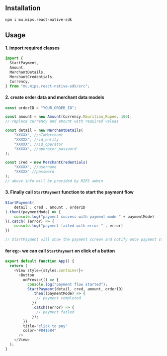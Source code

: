 ## Installation

```bash
npm i mu.mips.react-native-sdk
```

## Usage

#### 1. import required classes

```javascript
import {
  StartPayment,
  Amount,
  MerchantDetails,
  MerchantCredentials,
  Currency,
} from "mu.mips.react-native-sdk/src";
```

#### 2. create order data and merchant data models

```Javascript
const orderID = "YOUR_ORDER_ID";

const amount = new Amount(Currency.Mauritian_Rupee, 100);
// replace currency and amount with required values

const detail = new MerchantDetails(
	"XXXXX", //sIdMerchant
	"XXXXX", //id_entity
	"XXXXX", //id_operator
	"XXXXX", //operator_password
);

const cred = new MerchantCredentials(
	"XXXXX", //username
	"XXXXX" //password
);
// above info will be provided by MIPS admin
```

#### 3. Finally call `StartPayment` function to start the payment flow

```Javascript
StartPayment(
	detail , cred , amount , orderID
).then((paymentMode) => {
	console.log("payment success with payment mode " + paymentMode)
}).catch( (error) => {
	console.log("payment failed with error " , error)
})

// StartPayment will show the payment screen and notify once payment status changes
```

#### for eg:- we can call `StartPayment` on click of a button

```javascript
export default function App() {
  return (
    <View style={styles.container}>
      <Button
        onPress={() => {
          console.log("payment flow started");
          StartPayment(detail, cred, amount, orderID)
            .then((paymentMode) => {
              // payment completed
            })
            .catch((error) => {
              // payment failed
            });
        }}
        title="click to pay"
        color="#841584"
      />
    </View>
  );
}
```
